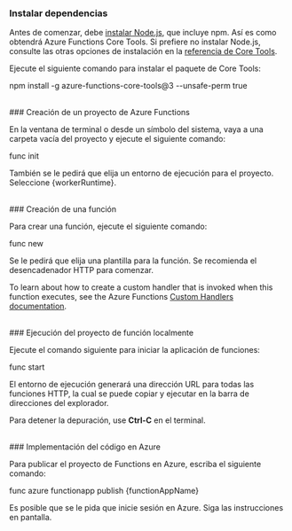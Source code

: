 ### <a name="install-dependencies"></a>Instalar dependencias

Antes de comenzar, debe <a href="https://go.microsoft.com/fwlink/?linkid=2016195" target="_blank">instalar Node.js</a>, que incluye npm. Así es como obtendrá Azure Functions Core Tools. Si prefiere no instalar Node.js, consulte las otras opciones de instalación en la <a href="https://go.microsoft.com/fwlink/?linkid=2016192" target="_blank">referencia de Core Tools</a>.

Ejecute el siguiente comando para instalar el paquete de Core Tools:

<MarkdownHighlighter>npm install -g azure-functions-core-tools@3 --unsafe-perm true</MarkdownHighlighter>

<br/>
### <a name="create-an-azure-functions-project"></a>Creación de un proyecto de Azure Functions

En la ventana de terminal o desde un símbolo del sistema, vaya a una carpeta vacía del proyecto y ejecute el siguiente comando:

<MarkdownHighlighter>func init</MarkdownHighlighter>

También se le pedirá que elija un entorno de ejecución para el proyecto. Seleccione {workerRuntime}.

<br/>
### <a name="create-a-function"></a>Creación de una función

Para crear una función, ejecute el siguiente comando:

<MarkdownHighlighter>func new</MarkdownHighlighter>

Se le pedirá que elija una plantilla para la función. Se recomienda el desencadenador HTTP para comenzar.

<StackInstructions customStack={true}>To learn about how to create a custom handler that is invoked when this function executes, see the Azure Functions <a href="https://go.microsoft.com/fwlink/?linkid=2138621" target="_blank">Custom Handlers documentation</a>.</StackInstructions>

<br/>
### <a name="run-your-function-project-locally"></a>Ejecución del proyecto de función localmente

Ejecute el comando siguiente para iniciar la aplicación de funciones:

<MarkdownHighlighter>func start</MarkdownHighlighter>

El entorno de ejecución generará una dirección URL para todas las funciones HTTP, la cual se puede copiar y ejecutar en la barra de direcciones del explorador.

Para detener la depuración, use **Ctrl-C** en el terminal.

<br/>
### <a name="deploy-your-code-to-azure"></a>Implementación del código en Azure

Para publicar el proyecto de Functions en Azure, escriba el siguiente comando:

<MarkdownHighlighter>func azure functionapp publish {functionAppName}</MarkdownHighlighter>

Es posible que se le pida que inicie sesión en Azure. Siga las instrucciones en pantalla.

